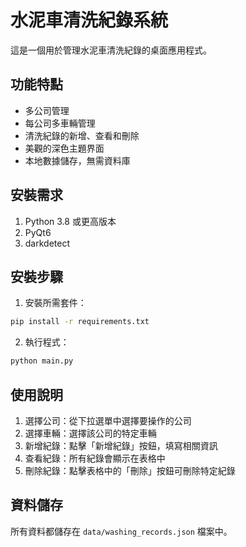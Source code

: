 # 水泥車清洗紀錄系統

這是一個用於管理水泥車清洗紀錄的桌面應用程式。

## 功能特點

- 多公司管理
- 每公司多車輛管理
- 清洗紀錄的新增、查看和刪除
- 美觀的深色主題界面
- 本地數據儲存，無需資料庫

## 安裝需求

1. Python 3.8 或更高版本
2. PyQt6
3. darkdetect

## 安裝步驟

1. 安裝所需套件：
```bash
pip install -r requirements.txt
```

2. 執行程式：
```bash
python main.py
```

## 使用說明

1. 選擇公司：從下拉選單中選擇要操作的公司
2. 選擇車輛：選擇該公司的特定車輛
3. 新增紀錄：點擊「新增紀錄」按鈕，填寫相關資訊
4. 查看紀錄：所有紀錄會顯示在表格中
5. 刪除紀錄：點擊表格中的「刪除」按鈕可刪除特定紀錄

## 資料儲存

所有資料都儲存在 `data/washing_records.json` 檔案中。

